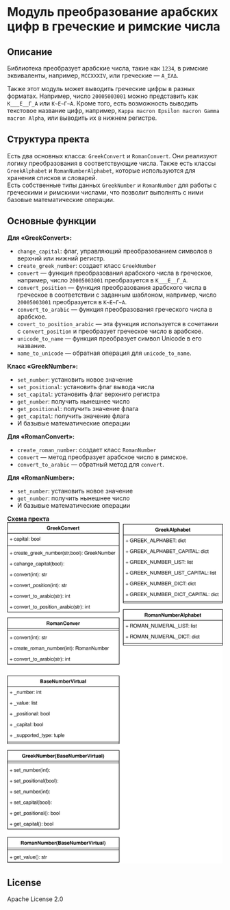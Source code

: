 # Модуль преобразование арабских цифр в греческие и римские числа

## Описание

Библиотека преобразует арабские числа, такие как `1234`, в римские эквиваленты, например, `MCCXXXIV`, или греческие — `Α_ΣΛΔ`.

Также этот модуль может выводить греческие цифры в разных форматах. Например, число `20005003001` можно представить как `Κ___Ε__Γ_Α` или `Κ~Ε~Γ~Α`. Кроме того, есть возможность выводить текстовое название цифр, например, `Kappa macron Epsilon macron Gamma macron Alpha`, или выводить их в нижнем регистре.  

## Структура пректа

Есть два основных класса: `GreekConvert` и `RomanConvert`. Они реализуют логику преобразования в соответствующие числа. Также есть классы `GreekAlphabet` и `RomanNumberAlphabet`, которые используются для хранения списков и словарей.  
Есть собственные типы данных `GreekNumber` и `RomanNumber` для работы с греческими и римскими числами, что позволит выполнять с ними базовые математические операции.

## Основные функции

**Для «GreekConvert»:**

- `change_capital`: флаг, управляющий преобразованием символов в верхний или нижний регистр.
- `create_greek_number`: создает класс `GreekNumber`
- `convert` — функция преобразования арабского числа в греческое, например, число `20005003001` преобразуется в `Κ___Ε__Γ_Α`.
- `convert_position` — функция преобразования арабского числа в греческое в соответствии с заданным шаблоном, например, число `20005003001` преобразуется в `Κ~Ε~Γ~Α`.
- `convert_to_arabic` — функция преобразования греческого числа в арабское.
- `covert_to_position_arabic` — эта функция используется в сочетании с `convert_position` и преобразует греческое число в арабское.
- `unicode_to_name` — функция преобразует символ Unicode в его название.
- `name_to_unicode` — обратная операция для `unicode_to_name`.

**Класс «GreekNumber»:**

- `set_number`: установить новое значение
- `set_positional`: установить флаг вывода числа
- `set_capital`: установить флаг верхниго регистра
- `get_number`: получить нынешнее число
- `get_positional`: получить значение флага
- `get_capital`: получить значение флага
- И базывые математические операции

**Для «RomanConvert»:**

- `create_roman_number`: создает класс `RomanNumber`
- `convert` — метод преобразует арабское число в римское.
- `convert_to_arabic` — обратный метод для `convert`.

**Для «RomanNumber»:**

- `set_number`: установить новое значение
- `get_number`: получить нынешнее число
- И базывые математические операции

**Схема пректа**  
![ScheemProject](./Diagrams/ArabicToRoman.drawio.svg)

## License
Apache License 2.0
